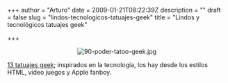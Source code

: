 +++
author = "Arturo"
date = 2009-01-21T08:22:39Z
description = ""
draft = false
slug = "lindos-tecnologicos-tatuajes-geek"
title = "Lindos y tecnológicos tatuajes geek"

+++

 <p align="center"><img src="http://geeksan.com/wp-content/uploads/import/90-poder-tatoo-geek.jpg" alt="90-poder-tatoo-geek.jpg" /></p>

<p><a href="http://www.news.com.au/technology/gallery/0,23607,5036943-5014321-1,00.html">13 tatuajes geek</a>; inspirados en la tecnología, los hay desde los estilos HTML, video juegos y Apple fanboy.</p>